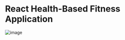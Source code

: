 # React Health-Based Fitness Application

![image](https://github.com/KhanDevProject/Fitness-Website/assets/69941212/0f49366f-ec86-4008-8636-9c1e15b26822)




